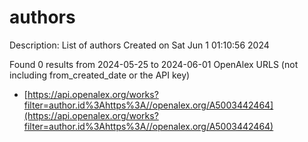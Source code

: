 # authors
Description: List of authors
Created on Sat Jun  1 01:10:56 2024

Found 0 results from 2024-05-25 to 2024-06-01
OpenAlex URLS (not including from_created_date or the API key)
- [https://api.openalex.org/works?filter=author.id%3Ahttps%3A//openalex.org/A5003442464](https://api.openalex.org/works?filter=author.id%3Ahttps%3A//openalex.org/A5003442464)

